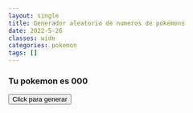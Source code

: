 ```yaml
---
layout: single
title: Generador aleatorio de numeros de pokemons
date: 2022-5-26
classes: wide
categories: pokemon
tags: []
---
```

<link rel="stylesheet" href="/assets/css/converter.css">
<script src="/assets/scripts/pokedex-number.js"></script>

### Tu pokemon es <strong id="number">000</strong>
<button onclick="generate_number_pokedex()" id="generate" class="btn">Click para generar</button>